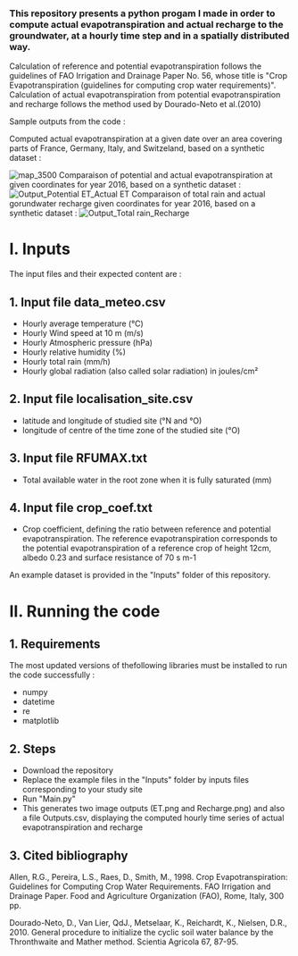 ### This repository presents a python progam I made in order to compute actual evapotranspiration and actual recharge to the groundwater, at a hourly time step and in a spatially distributed way.
Calculation of reference and potential evapotranspiration follows the guidelines of FAO Irrigation and Drainage Paper No. 56, whose title is "Crop
Evapotranspiration (guidelines for computing crop water requirements)". Calculation of actual evapotranspiration from potential evapotranspiration and recharge follows the method used by Dourado-Neto et al.(2010)

</u> Sample outputs from the code : </u>

Computed actual evapotranspiration at a given date over an area covering parts of France, Germany, Italy, and Switzeland, based on a synthetic dataset :

![map_3500](https://user-images.githubusercontent.com/67539849/184679707-7fa19ae4-24de-42d8-a297-5ed89b4b0669.png)
Comparaison of potential and actual evapotranspiration at given coordinates for year 2016, based on a synthetic dataset :
![Output_Potential ET_Actual ET](https://user-images.githubusercontent.com/67539849/184679733-72a50352-8cb0-4bbb-831a-2d7732066ad6.png)
Comparaison of total rain and actual gorundwater recharge given coordinates for year 2016, based on a synthetic dataset :
![Output_Total rain_Recharge](https://user-images.githubusercontent.com/67539849/184679737-ac805174-6f44-4388-b0a8-2af7a938247e.png)

# **I.	Inputs**

The input files and their expected content are :
## 1. Input file data_meteo.csv
- Hourly average temperature (°C)
- Hourly Wind speed at 10 m (m/s)
- Hourly Atmospheric pressure (hPa)
- Hourly relative humidity (%)
- Hourly total rain (mm/h)
- Hourly global radiation (also called solar radiation) in joules/cm²
## 2. Input file localisation_site.csv
- latitude and longitude of studied site (°N and °O)
- longitude of centre of the time zone of the studied site (°O)
## 3. Input file RFUMAX.txt
- Total available water in the root zone when it is fully saturated (mm)
## 4. Input file crop_coef.txt
- Crop coefficient, defining the ratio between reference and potential evapotranspiration. The reference evapotranspiration corresponds to the potential evapotranspiration of a reference crop of height 12cm, albedo 0.23 and surface resistance of 70 s m-1

An example dataset is provided in the "Inputs" folder of this repository.

# **II.	Running the code**
  ## 1. Requirements
The most updated versions of thefollowing libraries must be installed to run the code successfully :
- numpy
- datetime
- re
- matplotlib

 ## 2. Steps
- Download the repository
- Replace the example files in the "Inputs" folder by inputs files corresponding to your study site
- Run "Main.py"
- This generates two image outputs (ET.png and Recharge.png) and also a file Outputs.csv, displaying the computed hourly time series of actual evapotranspiration and recharge
  
 ## 3. Cited bibliography
  
Allen, R.G., Pereira, L.S., Raes, D., Smith, M., 1998. Crop Evapotranspiration: Guidelines for Computing Crop Water Requirements. FAO Irrigation and Drainage Paper. Food and Agriculture Organization (FAO), Rome, Italy, 300 pp.

Dourado-Neto, D., Van Lier, QdJ., Metselaar, K., Reichardt, K., Nielsen, D.R., 2010. General procedure to initialize the cyclic soil water balance by the Thronthwaite and Mather method. Scientia Agricola 67, 87-95.
  
